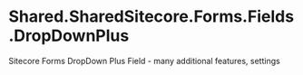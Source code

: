 # Shared.SharedSitecore.Forms.Fields.DropDownPlus
Sitecore Forms DropDown Plus Field - many additional features, settings
